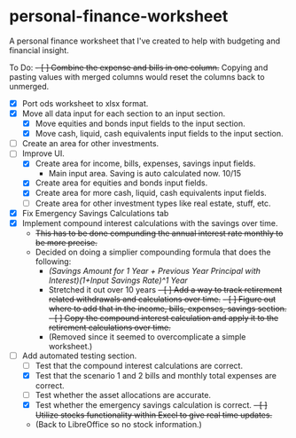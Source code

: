 # personal-finance-worksheet

A personal finance worksheet that I've created to help with budgeting and financial insight.

To Do:
~~- [ ] Combine the expense and bills in one column.~~ Copying and pasting values with merged columns would reset the columns back to unmerged.
- [x] Port ods worksheet to xlsx format.
- [x] Move all data input for each section to an input section.
    - [x] Move equities and bonds input fields to the input section.
    - [x] Move cash, liquid, cash equivalents input fields to the input section.
- [ ] Create an area for other investments.
- [ ] Improve UI.
    - [x] Create area for income, bills, expenses, savings input fields.
        - Main input area. Saving is auto calculated now. 10/15
    - [x] Create area for equities and bonds input fields.
    - [x] Create area for more cash, liquid, cash equivalents input fields.
    - [ ] Create area for other investment types like real estate, stuff, etc.
- [x] Fix Emergency Savings Calculations tab
- [x] Implement compound interest calculations with the savings over time.
    - ~~This has to be done compunding the annual interest rate monthly to be more precise.~~
    - Decided on doing a simplier compounding formula that does the following:
        - *(Savings Amount for 1 Year + Previous Year Principal with Interest)(1+Input Savings Rate)^1 Year*
        - Stretched it out over 10 years
~~- [ ] Add a way to track retirement related withdrawals and calculations over time.~~
    ~~- [ ] Figure out where to add that in the income, bills, expenses, savings section.~~
    ~~- [ ] Copy the compound interest calculation and apply it to the retirement calculations over time.~~
        - (Removed since it seemed to overcomplicate a simple worksheet.)
- [ ] Add automated testing section.
    - [ ] Test that the compound interest calculations are correct.
    - [x] Test that the scenario 1 and 2 bills and monthly total expenses are correct.
    - [ ] Test whether the asset allocations are accurate.
    - [x] Test whether the emergency savings calculation is correct.
~~- [ ] Utilize stocks functionality within Excel to give real time updates.~~
    - (Back to LibreOffice so no stock information.)